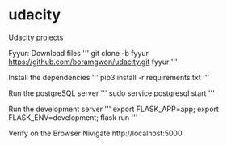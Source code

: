 # udacity
Udacity projects

Fyyur:
Download files
'''
git clone -b fyyur https://github.com/boramgwon/udacity.git fyyur
'''

Install the dependencies
'''
pip3 install -r requirements.txt
'''

Run the postgreSQL server
'''
sudo service postgresql start
'''

Run the development server
'''
export FLASK_APP=app; export FLASK_ENV=development; flask run
'''

Verify on the Browser
Nivigate http://localhost:5000
